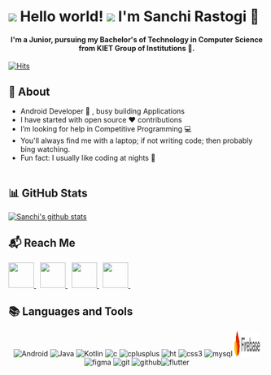 # <img src="https://github.com/TheDudeThatCode/TheDudeThatCode/blob/master/Assets/Hi.gif" width="29px"> Hello world!&nbsp;<img src="https://github.com/TheDudeThatCode/TheDudeThatCode/blob/master/Assets/Earth.gif" width="24px">  I'm Sanchi Rastogi 👧
#### <p align="center">I'm a Junior, pursuing my Bachelor's of Technology in Computer Science from KIET Group of Institutions 🏫. </p>

[![Hits](https://hits.seeyoufarm.com/api/count/incr/badge.svg?url=https%3A%2F%2Fgithub.com%2Fsanchi0204%2Fhit-counter&count_bg=%2346ABD9&title_bg=%23555555&icon=&icon_color=%23E7E7E7&title=VISITORS&edge_flat=false)](https://hits.seeyoufarm.com)

## 🧐 About
* Android Developer 📱 , busy building Applications 
* I have started with open source ❤️ contributions 
* I’m looking for help in Competitive Programming 💻
* You'll always find me with a laptop; if not writing code; then probably bing watching.
* Fun fact: I usually like coding at nights 🌙 
<br><br>
## 📊 GitHub Stats
[![Sanchi's github stats](https://github-readme-stats.vercel.app/api?username=sanchi0204&show_icons=true&count_private=true&hide=stars)](https://github.com/sanchi0204?tab=repositories)

## 📬 Reach Me
<a href="https://twitter.com/SanchiRastogi1"> 
         <img  src="https://github.com/sanchi0204/sanchi0204/blob/master/icons8-twitter-48.png" width="50" height="50"/>
</a>&nbsp 
   <a href="https://www.linkedin.com/in/sanchirastogi/">
    <img src="https://github.com/sanchi0204/sanchi0204/blob/master/icons8-linkedin-48.png" width="50" height="50"/>
  </a>&nbsp
   <a href="mailto:sanchirastogi02@gmail.com"">
    <img src="https://github.com/sanchi0204/sanchi0204/blob/master/icons8-gmail-48.png" width="50" height="50"/> 
  </a>&nbsp        
          <a href="https://linktr.ee/Sanchi_Rastogi">
    <img src="https://github.com/sanchi0204/sanchi0204/blob/master/icons8-linktree-48.png" width="50" height="50"/>
  </a>&nbsp

## 📚 Languages and Tools

<p align="center"><img src="https://img.icons8.com/fluent/48/000000/android-os.png" alt="Android" width="50" height="50"/> <img src="https://img.icons8.com/color/48/000000/java-coffee-cup-logo.png" alt="Java" width="50" height="50"/> <img src="https://img.icons8.com/color/48/000000/kotlin.png" alt="Kotlin" width="50" height="50"/>  <img src="https://img.icons8.com/color/48/000000/c-programming.png" alt="c" width="50" height="50"/> <img 
src="https://img.icons8.com/color/48/000000/c-plus-plus-logo.png" alt="cplusplus" width="50" height="50"/> <img src="https://img.icons8.com/color/48/000000/html-5--v1.png" alt="ht" width="50" height="50"/> <img src="https://img.icons8.com/color/48/000000/css3.png" alt="css3" width="50" height="50"/> <img src="https://img.icons8.com/fluent/48/000000/mysql-logo.png" alt="mysql" width="50" height="50"/> <img src="https://raw.githubusercontent.com/gilbarbara/logos/master/logos/firebase.svg" alt="Firebase" width="50" height="50"/> <img src="https://raw.githubusercontent.com/gilbarbara/logos/master/logos/figma.svg" alt="figma" width="50" height="50"/> <img src="https://img.icons8.com/color/48/000000/git.png" alt="git" width="50" height="50"/> <img src="https://img.icons8.com/color/48/000000/github-2.png" alt="github" width="50" height="50"/><img src="https://img.icons8.com/color/48/000000/flutter.png" alt="flutter" width="50" height="50"/></p>





